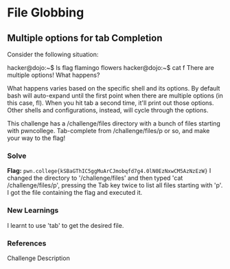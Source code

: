 # File Globbing

## Multiple options for tab Completion
Consider the following situation:

hacker@dojo:~$ ls
flag  flamingo  flowers
hacker@dojo:~$ cat f<TAB>
There are multiple options! What happens?

What happens varies based on the specific shell and its options. By default bash will auto-expand until the first point when there are multiple options (in this case, fl). When you hit tab a second time, it'll print out those options. Other shells and configurations, instead, will cycle through the options.

This challenge has a /challenge/files directory with a bunch of files starting with pwncollege. Tab-complete from /challenge/files/p or so, and make your way to the flag!

### Solve
**Flag:** `pwn.college{kSBaGThIC5ggMuArCJmobqfd7g4.0lN0EzNxwCM5AzNzEzW}`
I changed the directory to '/challenge/files' and then typed 'cat /challenge/files/p', pressing the Tab key twice to list all files starting with 'p'.
I got the file containing the flag and executed it.

### New Learnings
I learnt to use 'tab' to get the desired file.

### References 
Challenge Description
